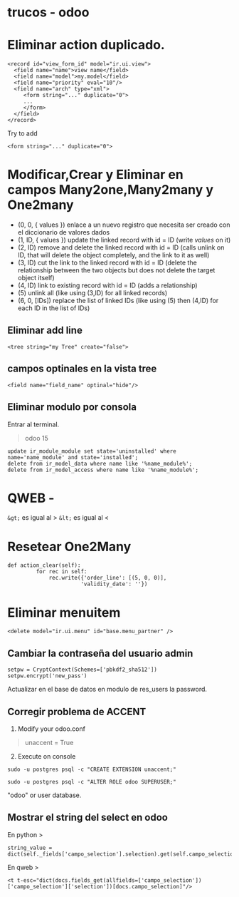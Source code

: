 # trucos  - odoo 
# Eliminar action duplicado.
```
<record id="view_form_id" model="ir.ui.view">
  <field name="name">view name</field>
  <field name="model">my.model</field>
  <field name="priority" eval="10"/>
  <field name="arch" type="xml">
     <form string="..." duplicate="0">
     ...
     </form>
  </field>
</record>
```

Try to add 

```<form string="..." duplicate="0">```
# Modificar,Crear y Eliminar en campos Many2one,Many2many y One2many

- (0, 0,  { values })    enlace a un nuevo registro que necesita ser creado con el diccionario de valores dados
- (1, ID, { values })    update the linked record with id = ID (write *values* on it)
- (2, ID)                remove and delete the linked record with id = ID (calls unlink on ID, that will delete the object completely, and the link to it as well)
- (3, ID)                cut the link to the linked record with id = ID (delete the relationship between the two objects but does not delete the target object itself)
- (4, ID)                link to existing record with id = ID (adds a relationship)
- (5)                    unlink all (like using (3,ID) for all linked records)
- (6, 0, [IDs])          replace the list of linked IDs (like using (5) then (4,ID) for each ID in the list of IDs)

## Eliminar add line

``` 
<tree string="my Tree" create="false">
```

## campos optinales en la vista tree
 ```
 <field name="field_name" optinal="hide"/>
```
## Eliminar modulo por consola 
Entrar al terminal.
> odoo 15
```
update ir_module_module set state='uninstalled' where name='name_module' and state='installed';
delete from ir_model_data where name like '%name_module%';
delete from ir_model_access where name like '%name_module%';
```
# QWEB - 
```&gt;``` es igual al >
```&lt;``` es igual al <


# Resetear One2Many
``` 
def action_clear(self):
         for rec in self:
             rec.write({'order_line': [(5, 0, 0)],
                       'validity_date': ''})
  ```
# Eliminar menuitem
```
<delete model="ir.ui.menu" id="base.menu_partner" />
```
## Cambiar la contraseña del usuario admin

  ``` from passlib.context import CryptContext
  setpw = CryptContext(Schemes=['pbkdf2_sha512'])
  setpw.encrypt('new_pass')
```
  Actualizar en el base de datos en modulo de res_users la password.



## Corregir problema de ACCENT

1. Modify your odoo.conf

 > unaccent = True

2. Execute on console

```
sudo -u postgres psql -c "CREATE EXTENSION unaccent;"
```

```
sudo -u postgres psql -c "ALTER ROLE odoo SUPERUSER;"
 ```

"odoo" or user database.
## Mostrar el string del select en odoo

En python >
```
string_value = dict(self._fields['campo_selection'].selection).get(self.campo_selection)
```

En qweb >

```
<t t-esc="dict(docs.fields_get(allfields=['campo_selection'])['campo_selection']['selection'])[docs.campo_selection]"/>
```
